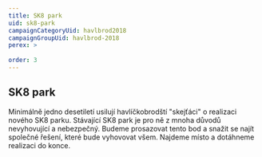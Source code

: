```yaml
---
title: SK8 park
uid: sk8-park
campaignCategoryUid: havlbrod2018
campaignGroupUid: havlbrod-2018
perex: >
  
order: 3
---
```


## SK8 park

Minimálně jedno desetiletí  usilují havlíčkobrodští "skejťáci" o  realizaci nového SK8 parku.  Stávající SK8 park je pro ně z mnoha důvodů nevyhovující a nebezpečný. Budeme prosazovat tento bod a snažit se najít společné řešení, které bude vyhovovat všem. Najdeme místo a dotáhneme realizaci do konce.

